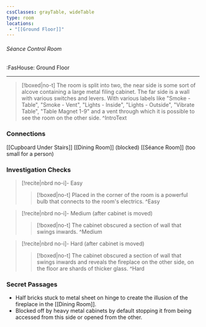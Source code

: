 ```yaml
---
cssClasses: grayTable, wideTable
type: room
locations:
 - "[[Ground Floor]]"
---
```

###### Séance Control Room
<span class="sub2">:FasHouse: Ground Floor</span>

---

> [!boxed|no-t]
> The room is split into two, the near side is some sort of alcove containing a large metal filing cabinet. The far side is a wall with various switches and levers. With various labels like "Smoke - Table", "Smoke - Vent", "Lights - Inside", "Lights - Outside", "Vibrate Table", "Table Magnet 1-9" and a vent through which it is possible to see the room on the other side.
>^IntroText
	
### Connections
[[Cupboard Under Stairs]]
[[Dining Room]] (blocked)
[[Séance Room]] (too small for a person)

### Investigation Checks

> [!recite|nbrd no-i]- Easy
> <br>
> 
>> [!boxed|no-t]
>> Placed in the corner of the room is a powerful bulb that connects to the room's electrics.
>^Easy

> [!recite|nbrd no-i]- Medium (after cabinet is moved)
> <br>
> 
>> [!boxed|no-t]
>> The cabinet obscured a section of wall that swings inwards.
>^Medium

> [!recite|nbrd no-i]- Hard (after cabinet is moved)
> <br>
> 
>> [!boxed|no-t]
>> The cabinet obscured a section of wall that swings inwards and reveals the fireplace on the other side, on the floor are shards of thicker glass.
>^Hard

### Secret Passages
- Half bricks stuck to metal sheet on hinge to create the illusion of the fireplace in the ⁠[[Dining Room]].
- Blocked off by heavy metal cabinets by default stopping it from being accessed from this side or opened from the other.

